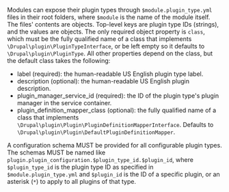 Modules can expose their plugin types through `$module.plugin_type.yml` files in 
their root folders, where `$module` is the name of the module itself.
The files' contents are objects. Top-level keys are plugin type IDs (strings), 
and the values are objects. The only required object property is `class`, which
must be the fully qualified name of a class that implements 
`\Drupal\plugin\PluginTypeInterface`, or be left empty so it defaults to
`\Drupal\plugin\PluginType`. All other properties depend on the class, but the 
default class takes the following:

- label (required): the human-readable US English plugin type label.
- description (optional): the human-readable US English plugin description.
- plugin_manager_service_id (required): the ID of the plugin type's plugin 
  manager in the service container.
- plugin_definition_mapper_class (optional): the fully qualified name of a class 
  that implements `\Drupal\plugin\Plugin\PluginDefinitionMapperInterface`. 
  Defaults to `\Drupal\plugin\Plugin\DefaultPluginDefinitionMapper`.

A configuration schema MUST be provided for all configurable plugin types. The 
schemas MUST be named like 
`plugin.plugin_configuration.$plugin_type_id.$plugin_id`, where 
`$plugin_type_id` is the plugin type ID as specified in 
`$module.plugin_type.yml` and `$plugin_id` is the ID of a specific plugin, or an 
asterisk (`*`)  to apply to all plugins of that type.
